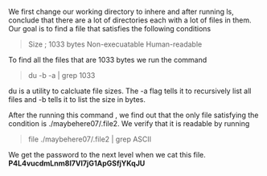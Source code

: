 We first change our working directory to inhere and after running ls, conclude that there are a lot of directories each with a lot of files in them. Our goal is to find a file that satisfies the following conditions

> Size ; 1033 bytes
> Non-execuatable
> Human-readable

To find all the files that are 1033 bytes we run the command

> du -b -a | grep 1033

du is a utility to calcluate file sizes. The -a flag tells it to recursively list all files and -b tells it to list the size in bytes.

After the running this command , we find out that the only file satisfying the condition is ./maybehere07/.file2. We verify that it is readable by running 

> file ./maybehere07/.file2 | grep ASCII

We get the password to the next level when we cat this file.
**P4L4vucdmLnm8I7Vl7jG1ApGSfjYKqJU**
